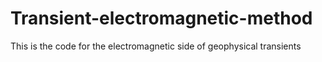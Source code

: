 # Transient-electromagnetic-method
This is the code for the electromagnetic side of geophysical transients
